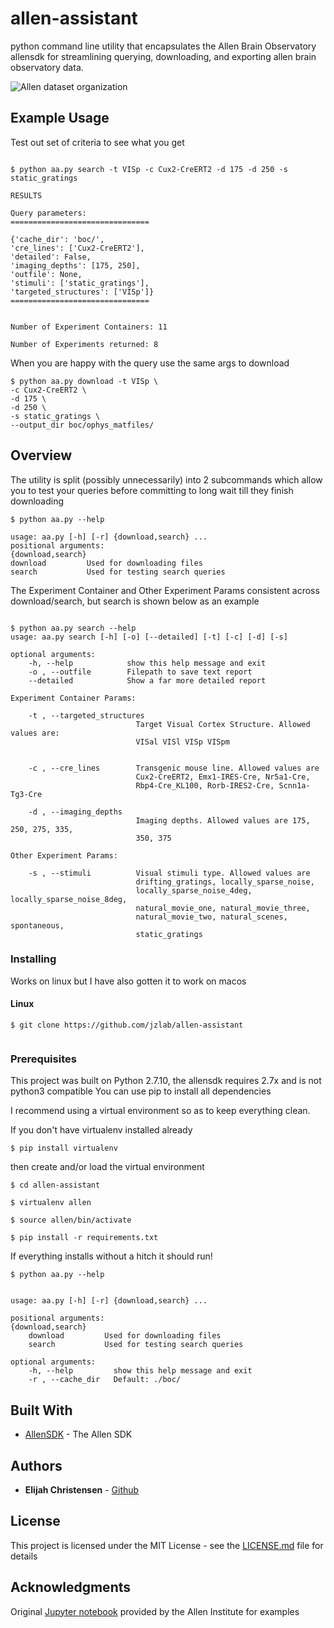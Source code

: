 # allen-assistant

python command line utility that encapsulates the Allen Brain Observatory allensdk for streamlining querying, downloading, and exporting allen brain observatory data.

![Allen dataset organization](http://alleninstitute.github.io/AllenSDK/_images/container_session_layout.png)

## Example Usage

Test out set of criteria to see what you get

```

$ python aa.py search -t VISp -c Cux2-CreERT2 -d 175 -d 250 -s static_gratings

RESULTS

Query parameters:
===============================

{'cache_dir': 'boc/',
'cre_lines': ['Cux2-CreERT2'],
'detailed': False,
'imaging_depths': [175, 250],
'outfile': None,
'stimuli': ['static_gratings'],
'targeted_structures': ['VISp']}
===============================


Number of Experiment Containers: 11

Number of Experiments returned: 8

```

When you are happy with the query use the same args to download

```
$ python aa.py download -t VISp \
-c Cux2-CreERT2 \
-d 175 \
-d 250 \
-s static_gratings \
--output_dir boc/ophys_matfiles/

```

## Overview
The utility is split (possibly unnecessarily) into 2 subcommands which allow you to test your queries
before committing to long wait till they finish downloading

```
$ python aa.py --help

usage: aa.py [-h] [-r] {download,search} ...
positional arguments:
{download,search}
download         Used for downloading files
search           Used for testing search queries

```

The Experiment Container and Other Experiment Params consistent across download/search, but search is shown below as an example

```

$ python aa.py search --help
usage: aa.py search [-h] [-o] [--detailed] [-t] [-c] [-d] [-s]

optional arguments:
    -h, --help            show this help message and exit
    -o , --outfile        Filepath to save text report
    --detailed            Show a far more detailed report

Experiment Container Params:

    -t , --targeted_structures
                            Target Visual Cortex Structure. Allowed values are:
                            VISal VISl VISp VISpm


    -c , --cre_lines        Transgenic mouse line. Allowed values are
                            Cux2-CreERT2, Emx1-IRES-Cre, Nr5a1-Cre,
                            Rbp4-Cre_KL100, Rorb-IRES2-Cre, Scnn1a-Tg3-Cre

    -d , --imaging_depths
                            Imaging depths. Allowed values are 175, 250, 275, 335,
                            350, 375

Other Experiment Params:

    -s , --stimuli          Visual stimuli type. Allowed values are
                            drifting_gratings, locally_sparse_noise,
                            locally_sparse_noise_4deg, locally_sparse_noise_8deg,
                            natural_movie_one, natural_movie_three,
                            natural_movie_two, natural_scenes, spontaneous,
                            static_gratings

```

### Installing

Works on linux but I have also gotten it to work on macos

#### Linux


```
$ git clone https://github.com/jzlab/allen-assistant


```

### Prerequisites

This project was built on Python 2.7.10, the allensdk requires 2.7x and is not python3 compatible
You can use pip to install all dependencies

I recommend using a virtual environment so as to keep everything clean.

If you don't have virtualenv installed already

```
$ pip install virtualenv
```

then create and/or load the virtual environment

```
$ cd allen-assistant

$ virtualenv allen

$ source allen/bin/activate

$ pip install -r requirements.txt

```

If everything installs without a hitch it should run!

```
$ python aa.py --help


usage: aa.py [-h] [-r] {download,search} ...

positional arguments:
{download,search}
    download         Used for downloading files
    search           Used for testing search queries

optional arguments:
    -h, --help         show this help message and exit
    -r , --cache_dir   Default: ./boc/
```

## Built With

* [AllenSDK](http://alleninstitute.github.io/AllenSDK/) - The Allen SDK

## Authors

* **Elijah Christensen** - [Github](https://github.com/elijahc)

## License

This project is licensed under the MIT License - see the [LICENSE.md](LICENSE.md) file for details

## Acknowledgments

Original [Jupyter notebook](http://alleninstitute.github.io/AllenSDK/_static/examples/nb/brain_observatory.html) provided by the Allen Institute for examples
